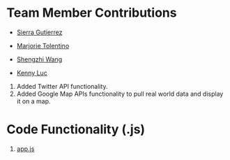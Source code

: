 # Team Member Contributions
* [Sierra Gutierrez](https://github.com/sierracaitlin)<br />

* [Marjorie Tolentino](https://github.com/marj-nt)<br />

* [Shengzhi Wang](https://github.com/ShengzhiW)<br />

* [Kenny Luc](https://github.com/kennyyluc)<br />
1. Added Twitter API functionality.
2. Added Google Map APIs functionality to pull real world data and display it on a map.

# Code Functionality (.js)
1. [app.js](app.js)
